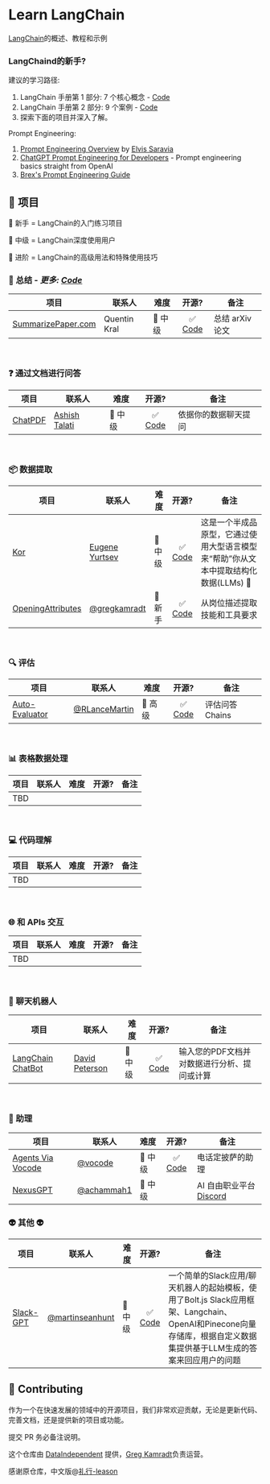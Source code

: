 # Learn LangChain

[LangChain](https://langchain.readthedocs.io/en/latest/)的概述、教程和示例

### **LangChaind的新手?**
建议的学习路径:
1. LangChain 手册第 1 部分: 7 个核心概念 - [Code](https://github.com/gkamradt/langchain-tutorials/blob/main/LangChain%20Cookbook%20Part%201%20-%20Fundamentals.ipynb)
2. LangChain 手册第 2 部分: 9 个案例 - [Code](https://github.com/gkamradt/langchain-tutorials/blob/main/LangChain%20Cookbook%20Part%202%20-%20Use%20Cases.ipynb)
3. 探索下面的项目并深入了解。

Prompt Engineering:
1. [Prompt Engineering Overview](https://www.youtube.com/watch?v=dOxUroR57xs) by [Elvis Saravia](https://twitter.com/omarsar0)
2. [ChatGPT Prompt Engineering for Developers](https://www.deeplearning.ai/short-courses/chatgpt-prompt-engineering-for-developers/) - Prompt engineering basics straight from OpenAI
3. [Brex's Prompt Engineering Guide](https://github.com/brexhq/prompt-engineering)

## 🤖 **项目**

🐇 新手 = LangChain的入门练习项目

🐒 中级 = LangChain深度使用用户

🦈 进阶 = LangChain的高级用法和特殊使用技巧

### **📝 总结** - *更多: [Code](https://github.com/gkamradt/langchain-tutorials/blob/main/data_generation/5%20Levels%20Of%20Summarization%20-%20Novice%20To%20Expert.ipynb)*
| 项目    | 联系人 | 难度 | 开源? |  备注 | 
| - | ----------- | ---------- | :-: | ---------- |
| [SummarizePaper.com](https://www.summarizepaper.com/)      | Quentin Kral       | 🐒 中级 | ✅ [Code](https://github.com/summarizepaper/summarizepaper) | 总结 arXiv 论文 | 

<br>

### ❓ 通过文档进行问答
| 项目      | 联系人 | 难度 | 开源? |  备注 | 
| ----------- | ----------- | ---------- | :-: | ---------- |
| [ChatPDF](https://github.com/akshata29/chatpdf)      | [Ashish Talati](https://github.com/akshata29)       | 🐒 中级 | ✅ [Code](https://github.com/akshata29/chatpdf) | 依据你的数据聊天提问 | 

<br>

### **📦 数据提取**
| 项目      | 联系人 | 难度 | 开源? |  备注 | 
| ----------- | ----------- | ---------- | :-: | ---------- |
| [Kor](https://eyurtsev.github.io/kor/)      | [Eugene Yurtsev](https://twitter.com/veryboldbagel)       | 🐒 中级 | ✅ [Code](https://github.com/eyurtsev/kor) | 这是一个半成品原型，它通过使用大型语言模型来“帮助”你从文本中提取结构化数据(LLMs) 🧩 | 
| [OpeningAttributes](https://twitter.com/GregKamradt/status/1643027796850253824)      | [@gregkamradt](https://twitter.com/GregKamradt)       | 🐇 新手 | ✅ [Code](https://github.com/gkamradt/langchain-tutorials/blob/main/data_generation/Expert%20Structured%20Output%20(Using%20Kor).ipynb) | 从岗位描述提取技能和工具要求 | 

<br>

### **🔍 评估** 
| 项目      | 联系人 | 难度 | 开源? |  备注 | 
| ----------- | ----------- | ---------- | :-: | ---------- |
| [Auto-Evaluator](https://autoevaluator.langchain.com/)      | [@RLanceMartin](https://twitter.com/RLanceMartin)       | 🦈 高级 | ✅ [Code](https://github.com/langchain-ai/auto-evaluator) | 评估问答 Chains | 

<br>

### **📊 表格数据处理** 
| 项目      | 联系人 | 难度 | 开源? |  备注 | 
| ----------- | ----------- | ---------- | :-: | ---------- |
| TBD | | | | | 

<br>

### **💻 代码理解**
| 项目      | 联系人 | 难度 | 开源? |  备注 | 
| ----------- | ----------- | ---------- | :-: | ---------- |
| TBD | | | | | 

<br>

### **🌐 和 APIs 交互**
| 项目      | 联系人 | 难度 | 开源? |  备注 | 
| ----------- | ----------- | ---------- | :-: | ---------- |
| TBD | | | | | 

<br>

### **💬 聊天机器人**
| 项目      | 联系人 | 难度 | 开源? |  备注 | 
| ----------- | ----------- | ---------- | :-: | ---------- |
| [LangChain ChatBot](https://github.com/Haste171/langchain-chatbot)      | [David Peterson](https://github.com/Haste171)       | 🐒 中级 | ✅ [Code](https://github.com/Haste171/langchain-chatbot) | 输入您的PDF文档并对数据进行分析、提问或计算 |

<br>

### **🤖 助理**
| 项目      | 联系人 | 难度 | 开源? |  备注 | 
| ----------- | ----------- | ---------- | :-: | ---------- |
| [Agents Via Vocode](https://twitter.com/vocodehq/status/1653104377010483201)      | [@vocode](https://twitter.com/vocodehq)       | 🐒 中级 | ✅ [Code](https://github.com/vocodedev/vocode-python) | 电话定披萨的助理 |
| [NexusGPT](https://twitter.com/achammah1/status/1649482899253501958?s=20)      | [@achammah1](https://twitter.com/achammah1)       | 🐒 中级 | | AI 自由职业平台 [Discord](https://discord.gg/Tttk8z9U5x) | 

### **👽 其他 👽**
| 项目      | 联系人 | 难度 | 开源? |  备注 | 
| ----------- | ----------- | ---------- | :-: | ---------- |
| [Slack-GPT](https://github.com/martinseanhunt/slack-gpt)      | [@martinseanhunt](https://twitter.com/martinseanhunt)       | 🐒 中级 | ✅ [Code](https://github.com/martinseanhunt/slack-gpt) | 一个简单的Slack应用/聊天机器人的起始模板，使用了Bolt.js Slack应用框架、Langchain、OpenAI和Pinecone向量存储库，根据自定义数据集提供基于LLM生成的答案来回应用户的问题 | 

## 💁 Contributing

作为一个在快速发展的领域中的开源项目，我们非常欢迎贡献，无论是更新代码、完善文档，还是提供新的项目或功能。

提交 PR 务必备注说明。

这个仓库由 [DataIndependent](https://dataindependent.com/) 提供，[Greg Kamradt](https://twitter.com/GregKamradt)负责运营。

感谢原仓库，中文版@[礼行-leason](https://github.com/leason-wan)
